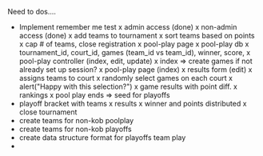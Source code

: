 
Need to dos....
  - Implement remember me test
  x admin access (done)
  x non-admin access (done)
  x add teams to tournament
  x sort teams based on points
  x cap # of teams, close registration
  x pool-play page
    x pool-play db
      x tournament_id, court_id, games (team_id vs team_id),
        winner, score,
    x pool-play controller (index, edit, update)
      x index => create games if not already set up session?
      x pool-play page (index)
      x results form (edit)
    x assigns teams to court
    x randomly select games on each court
    x alert("Happy with this selection?")
  x game results with point diff.
  x rankings
  x pool play ends => seed for playoffs
  - playoff bracket with teams
  x results
  x winner and points distributed
  x close tournament
  - create teams for non-kob poolplay
  - create teams for non-kob playoffs
  - create data structure format for playoffs team play
  - 
